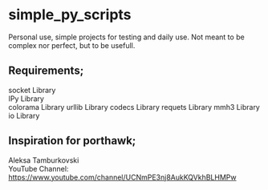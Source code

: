 # simple_py_scripts
Personal use, simple projects for testing and daily use. Not meant to be complex nor perfect, but to be usefull.
## Requirements;
socket  Library<br>
IPy  Library<br>
colorama  Library
urllib Library
codecs Library
requets Library
mmh3 Library
io Library


## Inspiration for porthawk;
Aleksa Tamburkovski<br>
YouTube Channel: https://www.youtube.com/channel/UCNmPE3nj8AukKQVkhBLHMPw

